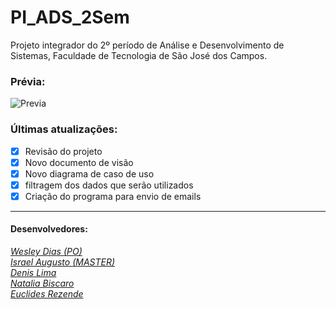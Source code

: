 # PI_ADS_2Sem
Projeto integrador do 2º período de Análise e Desenvolvimento de Sistemas, Faculdade de Tecnologia de São José dos Campos.

### Prévia:
![Previa](https://github.com/IsraelAugusto0110/PI_ADS_2Sem/blob/Entrega4/Ignorar/Previa.gif)

### Últimas atualizações:
- [x] Revisão do projeto
- [x] Novo documento de visão
- [x] Novo diagrama de caso de uso
- [x] filtragem dos dados que serão utilizados
- [x] Criação do programa para envio de emails

---
#### Desenvolvedores:  
[*Wesley Dias (PO)*](https://github.com/WeDias)  
[*Israel Augusto (MASTER)*](https://github.com/IsraelAugusto0110)  
[*Denis Lima*](https://github.com/Denis-Lima)  
[*Natalia Biscaro*](https://github.com/NataliaBiscaro)   
[*Euclides Rezende*]()
